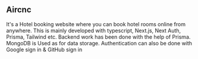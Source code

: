 ## Aircnc

It's a Hotel booking website where you can book hotel rooms online from anywhere. This is mainly developed with typescript, Next.js, Next Auth, Prisma, Tailwind etc. Backend work has been done with the help of Prisma. MongoDB is Used as for data storage. Authentication can also be done with Google sign in & GitHub sign in

